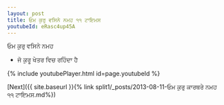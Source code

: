```yaml
---
layout: post
title: ਓਮ ਕੁਰੁ ਵਸਿਨੇ ਨਮਹ ੧੧ ਟਾਇਮਸ
youtubeId: eRasc4up45A
---
```

 
 
 ਓਮ ਕੁਰੁ ਵਸਿਨੇ ਨਮਹ  
 
 -  ਜੋ ਕੁਰੂ ਖੇਤਰ ਵਿਚ ਰਹਿੰਦਾ ਹੈ 
 
  
 
  
 
 
 
 
 
 


{% include youtubePlayer.html id=page.youtubeId %}
 
[Next]({{ site.baseurl }}{% link  split1/_posts/2013-08-11-ਓਮ ਕੁਰੁ ਕਾਰਥਰੇ ਨਮਹ ੧੧ ਟਾਇਮਸ.md%})
 

